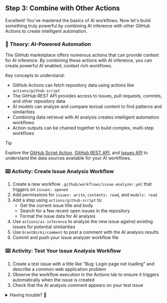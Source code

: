 ## Step 3: Combine with Other Actions

Excellent! You've mastered the basics of AI workflows. Now let's build something truly powerful by combining AI inference with other GitHub Actions to create intelligent automation.

### 📖 Theory: AI-Powered Automation

The GitHub marketplace offers numerous actions that can provide context for AI inference. By combining these actions with AI inference, you can create powerful AI enabled, context rich workflows.

Key concepts to understand:

- GitHub Actions can fetch repository data using actions like `actions/github-script`
- The GitHub REST API provides access to issues, pull requests, commits, and other repository data
- AI models can analyze and compare textual content to find patterns and similarities
- Combining data retrieval with AI analysis creates intelligent automation workflows
- Action outputs can be chained together to build complex, multi-step workflows

> [!TIP]
> Explore the [GitHub Script Action](https://github.com/actions/github-script), [GitHub REST API](https://docs.github.com/en/rest), and [Issues API](https://docs.github.com/en/rest/issues) to understand the data sources available for your AI workflows.

### ⌨️ Activity: Create Issue Analysis Workflow

1. Create a new workflow `.github/workflows/issue-analyzer.yml` that triggers on `issues: opened`
1. Add permissions for `issues: write`, `contents: read`, and `models: read`
1. Add a step using `actions/github-script` to:
   - Get the current issue title and body
   - Search for a few recent open issues in the repository
   - Format the issue data for AI analysis
1. Use `actions/ai-inference` to analyze the new issue against existing issues for potential similarities
1. Use `GrantBirki/comment` to post a comment with the AI analysis results
1. Commit and push your issue analyzer workflow file

### ⌨️ Activity: Test Your Issue Analysis Workflow

1. Create a test issue with a title like "Bug: Login page not loading" and describe a common web application problem
1. Observe the workflow execution in the Actions tab to ensure it triggers automatically when the issue is created
1. Check that the AI analysis comment appears on your test issue

<details>
<summary>Having trouble? 🤷</summary><br/>

- Ensure your workflow has the correct trigger: `on: issues: types: [opened]`
- Check that all required permissions are set: `issues: write`, `contents: read`, `models: read`
- Verify the `github-script` action is fetching issue data correctly
- Make sure the AI inference step receives formatted data from the previous step
- Test the comment action by checking if comments appear on your issues

</details>
